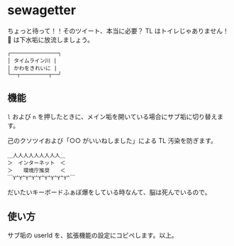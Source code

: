 # sewagetter

ちょっと待って！！そのツイート、本当に必要？ TL はトイレじゃありません！ 💩 は下水垢に放流しましょう。

```
┌───────────────┐
│ タイムライン川 |
│ かわをきれいに |
└──┬─────────┬──┘
```

## 機能

`l` および `n` を押したときに、メイン垢を開いている場合にサブ垢に切り替えます。

己のクソツイおよび「○○ がいいねしました」による TL 汚染を防ぎます。

```
＿人人人人人人人人人＿
＞　インターネット　＜
＞　　環境庁推奨　　＜
￣Y^Y^Y^Y^Y^Y^Y^Y^Y^￣
```

だいたいキーボードふぁぼ爆をしている時なんて、脳は死んでいるので。

## 使い方

サブ垢の userId を、拡張機能の設定にコピペします。以上。
